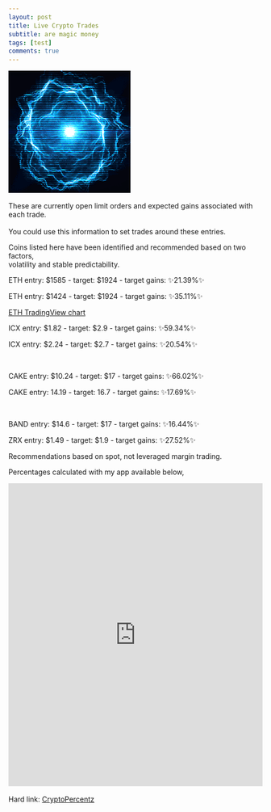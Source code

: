 ```yaml
---
layout: post
title: Live Crypto Trades
subtitle: are magic money
tags: [test]
comments: true
---
```

![image-title-here](/img/flowenergy.gif) <!-- {:class="img-responsive"} -->

These are currently open limit orders and expected gains associated with each trade. <br>  
You could use this information to set trades around these entries. <br>

Coins listed here have been identified and recommended based on two factors, <br>
volatility and stable predictability.

<!--
identifying coins and recommending them based on these two factors in the future.
Volatile and predictable.
-->

ETH entry: $1585 - target: $1924 - target gains: ✨21.39%✨

ETH entry: $1424 - target: $1924  - target gains: ✨35.11%✨

<a href="https://www.tradingview.com/chart/Ga9xSMp6/"> ETH TradingView chart </a>

ICX  entry: $1.82 - target: $2.9 - target gains: ✨59.34%✨

ICX  entry: $2.24 - target: $2.7 - target gains: ✨20.54%✨

<br>

CAKE  entry: $10.24 - target: $17  - target gains: ✨66.02%✨

CAKE entry: 14.19 - target: 16.7 - target gains: ✨17.69%✨

<br>

BAND entry: $14.6 - target: $17 - target gains: ✨16.44%✨

ZRX entry: $1.49 - target: $1.9 - target gains: ✨27.52%✨

Recommendations based on spot, not leveraged margin trading.

Percentages calculated with my app available below,
<iframe src="https://trinket.io/embed/python/cacd689c48?outputOnly=true&runOption=run&start=result" width="100%" height="600" frameborder="0" marginwidth="0" marginheight="0" allowfullscreen></iframe>

Hard link:
<a href="https://jamesbytes.trinket.io/sites/cryptopercentz"> CryptoPercentz </a>
